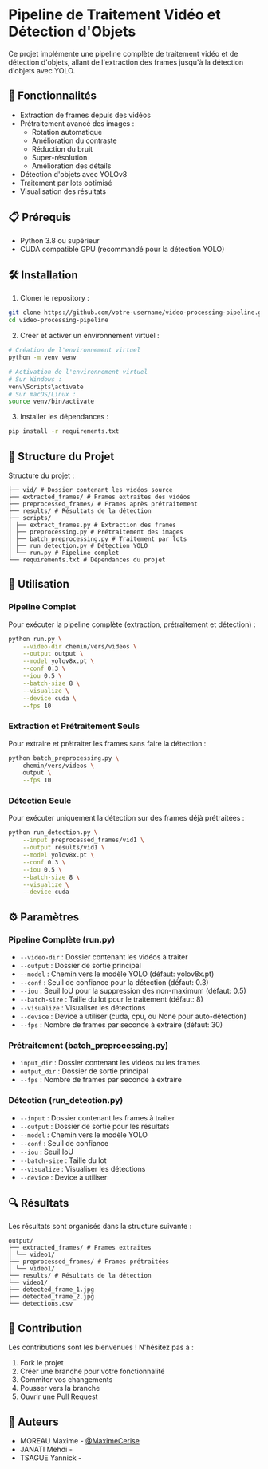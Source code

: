 # Pipeline de Traitement Vidéo et Détection d'Objets

Ce projet implémente une pipeline complète de traitement vidéo et de détection d'objets, allant de l'extraction des frames jusqu'à la détection d'objets avec YOLO.

## 🚀 Fonctionnalités

- Extraction de frames depuis des vidéos
- Prétraitement avancé des images :
  - Rotation automatique
  - Amélioration du contraste
  - Réduction du bruit
  - Super-résolution
  - Amélioration des détails
- Détection d'objets avec YOLOv8
- Traitement par lots optimisé
- Visualisation des résultats

## 📋 Prérequis

- Python 3.8 ou supérieur
- CUDA compatible GPU (recommandé pour la détection YOLO)

## 🛠️ Installation

1. Cloner le repository :
```bash
git clone https://github.com/votre-username/video-processing-pipeline.git
cd video-processing-pipeline
```

2. Créer et activer un environnement virtuel :
```bash
# Création de l'environnement virtuel
python -m venv venv

# Activation de l'environnement virtuel
# Sur Windows :
venv\Scripts\activate
# Sur macOS/Linux :
source venv/bin/activate
```

3. Installer les dépendances :
```bash
pip install -r requirements.txt
```

## 📁 Structure du Projet

Structure du projet :
```
├── vid/ # Dossier contenant les vidéos source
├── extracted_frames/ # Frames extraites des vidéos
├── preprocessed_frames/ # Frames après prétraitement
├── results/ # Résultats de la détection
├── scripts/
│ ├── extract_frames.py # Extraction des frames
│ ├── preprocessing.py # Prétraitement des images
│ ├── batch_preprocessing.py # Traitement par lots
│ ├── run_detection.py # Détection YOLO
│ └── run.py # Pipeline complet
└── requirements.txt # Dépendances du projet
```

## 🎯 Utilisation

### Pipeline Complet

Pour exécuter la pipeline complète (extraction, prétraitement et détection) :

```bash
python run.py \
    --video-dir chemin/vers/videos \
    --output output \
    --model yolov8x.pt \
    --conf 0.3 \
    --iou 0.5 \
    --batch-size 8 \
    --visualize \
    --device cuda \
    --fps 10
```

### Extraction et Prétraitement Seuls

Pour extraire et prétraiter les frames sans faire la détection :

```bash
python batch_preprocessing.py \
    chemin/vers/videos \
    output \
    --fps 10
```

### Détection Seule

Pour exécuter uniquement la détection sur des frames déjà prétraitées :

```bash
python run_detection.py \
    --input preprocessed_frames/vid1 \
    --output results/vid1 \
    --model yolov8x.pt \
    --conf 0.3 \
    --iou 0.5 \
    --batch-size 8 \
    --visualize \
    --device cuda
```

## ⚙️ Paramètres

### Pipeline Complète (run.py)
- `--video-dir` : Dossier contenant les vidéos à traiter
- `--output` : Dossier de sortie principal
- `--model` : Chemin vers le modèle YOLO (défaut: yolov8x.pt)
- `--conf` : Seuil de confiance pour la détection (défaut: 0.3)
- `--iou` : Seuil IoU pour la suppression des non-maximum (défaut: 0.5)
- `--batch-size` : Taille du lot pour le traitement (défaut: 8)
- `--visualize` : Visualiser les détections
- `--device` : Device à utiliser (cuda, cpu, ou None pour auto-détection)
- `--fps` : Nombre de frames par seconde à extraire (défaut: 30)

### Prétraitement (batch_preprocessing.py)
- `input_dir` : Dossier contenant les vidéos ou les frames
- `output_dir` : Dossier de sortie principal
- `--fps` : Nombre de frames par seconde à extraire

### Détection (run_detection.py)
- `--input` : Dossier contenant les frames à traiter
- `--output` : Dossier de sortie pour les résultats
- `--model` : Chemin vers le modèle YOLO
- `--conf` : Seuil de confiance
- `--iou` : Seuil IoU
- `--batch-size` : Taille du lot
- `--visualize` : Visualiser les détections
- `--device` : Device à utiliser

## 🔍 Résultats

Les résultats sont organisés dans la structure suivante :
```
output/
├── extracted_frames/ # Frames extraites
│ └── video1/
├── preprocessed_frames/ # Frames prétraitées
│ └── video1/
└── results/ # Résultats de la détection
└── video1/
├── detected_frame_1.jpg
├── detected_frame_2.jpg
└── detections.csv
```

## 🤝 Contribution

Les contributions sont les bienvenues ! N'hésitez pas à :
1. Fork le projet
2. Créer une branche pour votre fonctionnalité
3. Commiter vos changements
4. Pousser vers la branche
5. Ouvrir une Pull Request

## 👥 Auteurs

- MOREAU Maxime - [@MaximeCerise](https://github.com/MaximeCerise)
- JANATI Mehdi -
- TSAGUE Yannick -
